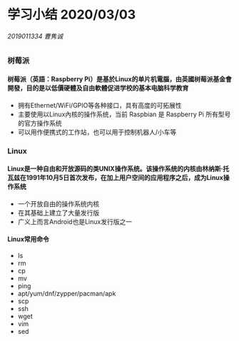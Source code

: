 # 学习小结 2020/03/03

###### 2019011334 曹隽诚

### 树莓派

#### 树莓派（英語：Raspberry Pi）是基於Linux的单片机電腦，由英國树莓派基金會開發，目的是以低價硬體及自由軟體促进学校的基本电脑科学教育
- 拥有Ethernet/WiFi/GPIO等各种接口，具有高度的可拓展性
- 主要使用以Linux內核的操作系统，当前 Raspbian 是 Raspberry Pi 所有型号的官方操作系统
- 可以用作便携式的工作站，也可以用于控制机器人/小车等

### Linux

#### Linux是一种自由和开放源码的类UNIX操作系统。该操作系统的内核由林纳斯·托瓦兹在1991年10月5日首次发布，在加上用户空间的应用程序之后，成为Linux操作系统

- 一个开放自由的操作系统内核
- 在其基础上建立了大量发行版
- 广义上而言Android也是Linux发行版之一

#### Linux常用命令

- ls
- rm
- cp
- mv
- ping
- apt/yum/dnf/zypper/pacman/apk
- scp
- ssh
- wget
- vim
- sed
